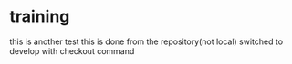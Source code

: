 # training
this is another test
this is done from the repository(not local)
switched to develop with checkout command
